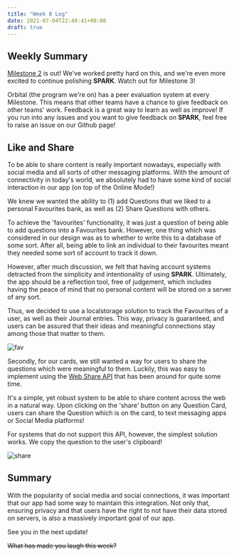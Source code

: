 ```yaml
---
title: "Week 8 Log"
date: 2021-07-04T22:49:41+08:00
draft: true
---
```


## Weekly Summary

[Milestone 2](/post/011-milestone2) is out! We've worked pretty hard on this, and we're even more excited to continue polishing **SPARK**. Watch out for Milestone 3!

Orbital (the program we're on) has a peer evaluation system at every Milestone. This means that other teams have a chance to give feedback on other teams' work. Feedback is a great way to learn as well as improve! If you run into any issues and you want to give feedback on **SPARK**, feel free to raise an issue on our Github page!

## Like and Share

To be able to share content is really important nowadays, especially with social media and all sorts of other messaging platforms. With the amount of connectivity in today's world, we absolutely had to have some kind of social interaction in our app (on top of the Online Mode!)

We knew we wanted the ability to (1) add Questions that we liked to a personal Favourites bank, as well as (2) Share Questions with others.

To achieve the 'favourites' functionality, it was just a question of being able to add questions into a Favourites bank. However, one thing which was considered in our design was as to whether to write this to a database of some sort. After all, being able to link an individual to their favourites meant they needed some sort of account to track it down.

However, after much discussion, we felt that having account systems detracted from the simplicity and intentionality of using **SPARK**. Ultimately, the app should be a reflection tool, free of judgement, which includes having the peace of mind that no personal content will be stored on a server of any sort.

Thus, we decided to use a localstorage solution to track the Favourites of a user, as well as their Journal entries. This way, privacy is guaranteed, and users can be assured that their ideas and meaningful connections stay among those that matter to them.

![fav](/images/012_fav.jpg)

Secondly, for our cards, we still wanted a way for users to share the questions which were meaningful to them. Luckily, this was easy to implement using the [Web Share API](https://web.dev/web-share/) that has been around for quite some time. 

It's a simple, yet robust system to be able to share content across the web in a natural way. Upon clicking on the 'share' button on any Question Card, users can share the Question which is on the card, to text messaging apps or Social Media platforms!

For systems that do not support this API, however, the simplest solution works. We copy the question to the user's clipboard!

![share](/images/012_share.jpg)

## Summary
With the popularity of social media and social connections, it was important that our app had some way to maintain this integration. Not only that, ensuring privacy and that users have the right to not have their data stored on servers, is also a massively important goal of our app.

See you in the next update!

~~What has made you laugh this week?~~
